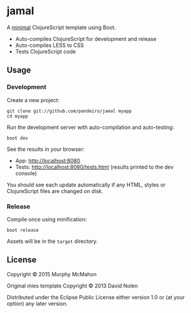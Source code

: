 # jamal

A [minimal](https://www.youtube.com/watch?v=FU1hm7KlfT8) ClojureScript template using Boot.

- Auto-compiles ClojureScript for development and release
- Auto-compiles LESS to CSS
- Tests ClojureScript code

## Usage

### Development

Create a new project:

```
git clone git://github.com/pandeiro/jamal myapp
cd myapp
```

Run the development server with auto-compilation and auto-testing:

```
boot dev
```

See the results in your browser:

- App: [http://localhost:8080](http://localhost:8080)
- Tests: [http://localhost:8080/tests.html](http://localhost:8000/tests.html) (results printed to the dev console)

You should see each update automatically if any HTML, styles or
ClojureScript files are changed on disk.

### Release

Compile once using minification:

```
boot release
```

Assets will be in the `target` directory.


## License

Copyright © 2015 Murphy McMahon

Original mies template
Copyright © 2013 David Nolen

Distributed under the Eclipse Public License either version 1.0 or (at
your option) any later version.
